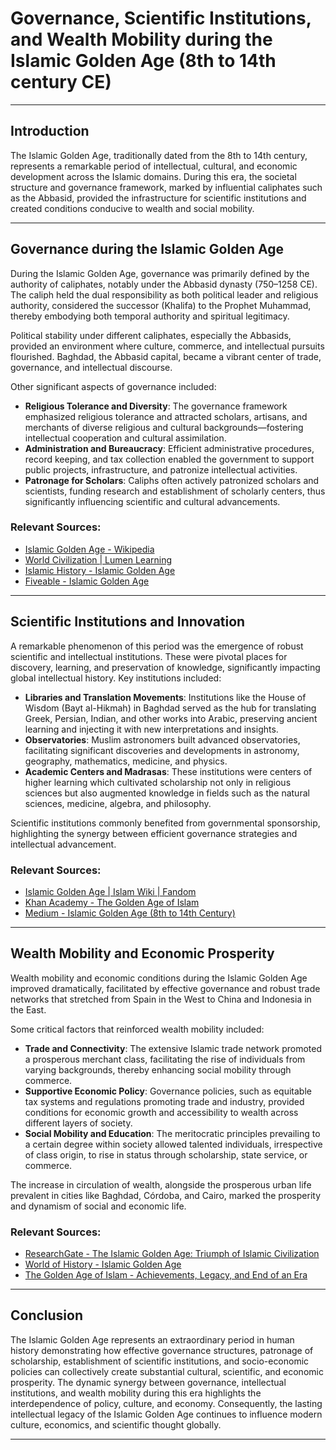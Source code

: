 # Governance, Scientific Institutions, and Wealth Mobility during the Islamic Golden Age (8th to 14th century CE)

---

## Introduction

The Islamic Golden Age, traditionally dated from the 8th to 14th century, represents a remarkable period of intellectual, cultural, and economic development across the Islamic domains. During this era, the societal structure and governance framework, marked by influential caliphates such as the Abbasid, provided the infrastructure for scientific institutions and created conditions conducive to wealth and social mobility.

---

## Governance during the Islamic Golden Age 

During the Islamic Golden Age, governance was primarily defined by the authority of caliphates, notably under the Abbasid dynasty (750–1258 CE). The caliph held the dual responsibility as both political leader and religious authority, considered the successor (Khalifa) to the Prophet Muhammad, thereby embodying both temporal authority and spiritual legitimacy.

Political stability under different caliphates, especially the Abbasids, provided an environment where culture, commerce, and intellectual pursuits flourished. Baghdad, the Abbasid capital, became a vibrant center of trade, governance, and intellectual discourse.

Other significant aspects of governance included:

- **Religious Tolerance and Diversity**: The governance framework emphasized religious tolerance and attracted scholars, artisans, and merchants of diverse religious and cultural backgrounds—fostering intellectual cooperation and cultural assimilation.
- **Administration and Bureaucracy**: Efficient administrative procedures, record keeping, and tax collection enabled the government to support public projects, infrastructure, and patronize intellectual activities.
- **Patronage for Scholars**: Caliphs often actively patronized scholars and scientists, funding research and establishment of scholarly centers, thus significantly influencing scientific and cultural advancements.

### Relevant Sources:
- [Islamic Golden Age - Wikipedia](https://en.wikipedia.org/wiki/Islamic_Golden_Age)
- [World Civilization | Lumen Learning](https://courses.lumenlearning.com/suny-hccc-worldcivilization/chapter/the-islamic-golden-age/)
- [Islamic History - Islamic Golden Age](https://islamichistory.org/islamic-golden-age/)
- [Fiveable - Islamic Golden Age](https://library.fiveable.me/key-terms/the-islamic-world/islamic-golden-age)

---

## Scientific Institutions and Innovation 

A remarkable phenomenon of this period was the emergence of robust scientific and intellectual institutions. These were pivotal places for discovery, learning, and preservation of knowledge, significantly impacting global intellectual history. Key institutions included:

- **Libraries and Translation Movements**: Institutions like the House of Wisdom (Bayt al-Hikmah) in Baghdad served as the hub for translating Greek, Persian, Indian, and other works into Arabic, preserving ancient learning and injecting it with new interpretations and insights.
- **Observatories**: Muslim astronomers built advanced observatories, facilitating significant discoveries and developments in astronomy, geography, mathematics, medicine, and physics.
- **Academic Centers and Madrasas**: These institutions were centers of higher learning which cultivated scholarship not only in religious sciences but also augmented knowledge in fields such as the natural sciences, medicine, algebra, and philosophy.

Scientific institutions commonly benefited from governmental sponsorship, highlighting the synergy between efficient governance strategies and intellectual advancement.

### Relevant Sources:
- [Islamic Golden Age | Islam Wiki | Fandom](https://islam.fandom.com/wiki/Islamic_Golden_Age)
- [Khan Academy - The Golden Age of Islam](https://www.khanacademy.org/humanities/world-history/medieval-times/cross-cultural-diffusion-of-knowledge/a/the-golden-age-of-islam)
- [Medium - Islamic Golden Age (8th to 14th Century)](https://medium.com/@hamid.codehub/the-islamic-golden-age-8th-to-14th-century-history-978deb55fc0b)

---

## Wealth Mobility and Economic Prosperity

Wealth mobility and economic conditions during the Islamic Golden Age improved dramatically, facilitated by effective governance and robust trade networks that stretched from Spain in the West to China and Indonesia in the East.

Some critical factors that reinforced wealth mobility included:

- **Trade and Connectivity**: The extensive Islamic trade network promoted a prosperous merchant class, facilitating the rise of individuals from varying backgrounds, thereby enhancing social mobility through commerce.
- **Supportive Economic Policy**: Governance policies, such as equitable tax systems and regulations promoting trade and industry, provided conditions for economic growth and accessibility to wealth across different layers of society.
- **Social Mobility and Education**: The meritocratic principles prevailing to a certain degree within society allowed talented individuals, irrespective of class origin, to rise in status through scholarship, state service, or commerce.

The increase in circulation of wealth, alongside the prosperous urban life prevalent in cities like Baghdad, Córdoba, and Cairo, marked the prosperity and dynamism of social and economic life.

### Relevant Sources:
- [ResearchGate - The Islamic Golden Age: Triumph of Islamic Civilization](https://www.researchgate.net/publication/300077166_The_Islamic_Golden_Age_A_Story_of_the_Triumph_of_the_Islamic_Civilization)
- [World of History - Islamic Golden Age](https://worldofhistorycheatsheet.com/islamic-golden-age/)
- [The Golden Age of Islam - Achievements, Legacy, and End of an Era](https://musliminhistory.com/golden-age-of-islam)

---

## Conclusion

The Islamic Golden Age represents an extraordinary period in human history demonstrating how effective governance structures, patronage of scholarship, establishment of scientific institutions, and socio-economic policies can collectively create substantial cultural, scientific, and economic prosperity. The dynamic synergy between governance, intellectual institutions, and wealth mobility during this era highlights the interdependence of policy, culture, and economy. Consequently, the lasting intellectual legacy of the Islamic Golden Age continues to influence modern culture, economics, and scientific thought globally.

---